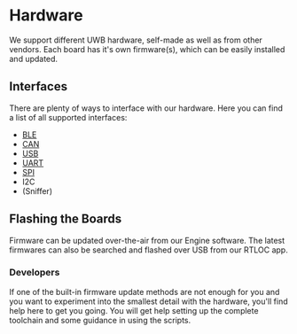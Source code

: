 # Hardware

We support different UWB hardware, self-made as well as from other vendors. Each board has it's own firmware(s), which can be easily installed and updated.

## Interfaces
There are plenty of ways to interface with our hardware. Here you can find a list of all supported interfaces:
 - [BLE](hw_interface_ble.html)
 - [CAN](hw_interface_can.html)
 - [USB](hw_interface_usb.html)
 - [UART](hw_interface_uart.html)
 - [SPI](hw_interface_spi.html)
 - I2C
 - (Sniffer)

## Flashing the Boards

Firmware can be updated over-the-air from our Engine software. The latest firmwares can also be searched and flashed over USB from our RTLOC app.

### Developers
If one of the built-in firmware update methods are not enough for you and you want to experiment into the smallest detail with the hardware, you'll find help here to get you going.
You will get help setting up the complete toolchain and some guidance in using the scripts.